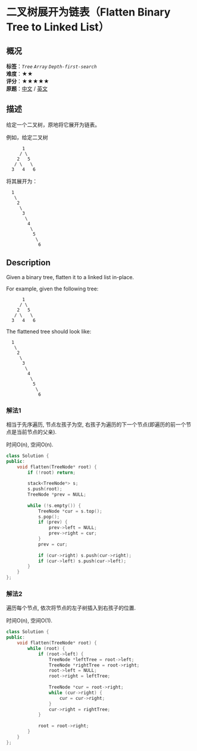 # 二叉树展开为链表（Flatten Binary Tree to Linked List）
## 概况
**标签**：*`Tree`*  *`Array`*  *`Depth-first-search`*<br>
**难度**：★★<br>
**评分**：★★★★★<br>
**原题**：[中文](https://leetcode-cn.com/problems/flatten-binary-tree-to-linked-list) / [英文](https://leetcode.com/problems/flatten-binary-tree-to-linked-list)

## 描述

给定一个二叉树，原地将它展开为链表。



例如，给定二叉树


```
      1
     / \
    2   5
   / \   \
  3   4   6
```


将其展开为：


``` 
  1
   \
    2
     \
      3
       \
        4
         \
          5
           \
            6
```



## Description

Given a binary tree, flatten it to a linked list in-place.



For example, given the following tree:


```
      1
     / \
    2   5
   / \   \
  3   4   6
```


The flattened tree should look like:



``` 
  1
   \
    2
     \
      3
       \
        4
         \
          5
           \
            6
```

### 解法1
相当于先序遍历, 节点左孩子为空, 右孩子为遍历的下一个节点(即遍历的前一个节点是当前节点的父亲).

时间O(n), 空间O(n).

```c++
class Solution {
public:
    void flatten(TreeNode* root) {
        if (!root) return;
        
        stack<TreeNode*> s;
        s.push(root);
        TreeNode *prev = NULL;
        
        while (!s.empty()) {
            TreeNode *cur = s.top();
            s.pop();
            if (prev) {
                prev->left = NULL;
                prev->right = cur;
            }
            prev = cur;
            
            if (cur->right) s.push(cur->right);
            if (cur->left) s.push(cur->left);
        }
    }
};
```


### 解法2
遍历每个节点, 依次将节点的左子树插入到右孩子的位置.

时间O(n), 空间O(1).
```c++
class Solution {
public:
    void flatten(TreeNode* root) {
        while (root) {
            if (root->left) {
                TreeNode *leftTree = root->left;
                TreeNode *rightTree = root->right;
                root->left = NULL;
                root->right = leftTree;
                
                TreeNode *cur = root->right;
                while (cur->right) {
                    cur = cur->right;
                }
                cur->right = rightTree;
            }
            
            root = root->right;
        }
    }
};
```